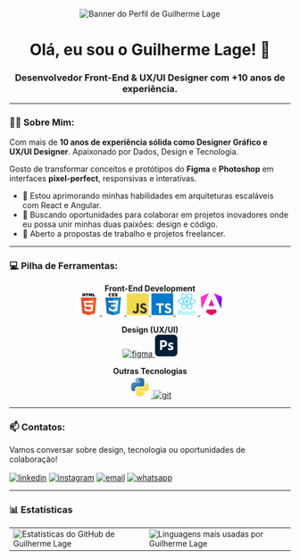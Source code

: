 <!-- Banner -->
<p align="center">
  <img src="https://capsule-render.vercel.app/api?type=waving&color=00bfbf&height=120&section=header" alt="Banner do Perfil de Guilherme Lage" color=#
</p>

<h1 align="center">Olá, eu sou o Guilherme Lage! 👋</h1>
<h3 align="center">Desenvolvedor Front-End & UX/UI Designer com +10 anos de experiência.</h3>

---

### 👨‍💻 Sobre Mim:

Com mais de **10 anos de experiência sólida como Designer Gráfico e UX/UI Designer**. Apaixonado por Dados, Design e Tecnologia.

Gosto de transformar conceitos e protótipos do **Figma** e **Photoshop** em interfaces **pixel-perfect**, responsivas e interativas. 

- 🔭 Estou aprimorando minhas habilidades em arquiteturas escaláveis com React e Angular.
- 🌱 Buscando oportunidades para colaborar em projetos inovadores onde eu possa unir minhas duas paixões: design e código.
- 🤔 Aberto a propostas de trabalho e projetos freelancer.

---

### 💻 Pilha de Ferramentas:

<p align="center">
  <strong>Front-End Development</strong><br/>
  <a href="https://www.w3.org/html/" target="_blank" rel="noreferrer"> <img src="https://raw.githubusercontent.com/devicons/devicon/master/icons/html5/html5-original-wordmark.svg" alt="html5" width="40" height="40"/> </a>
  <a href="https://www.w3schools.com/css/" target="_blank" rel="noreferrer"> <img src="https://raw.githubusercontent.com/devicons/devicon/master/icons/css3/css3-original-wordmark.svg" alt="css3" width="40" height="40"/> </a>
  <a href="https://developer.mozilla.org/en-US/docs/Web/JavaScript" target="_blank" rel="noreferrer"> <img src="https://raw.githubusercontent.com/devicons/devicon/master/icons/javascript/javascript-original.svg" alt="javascript" width="40" height="40"/> </a>
  <a href="https://www.typescriptlang.org/" target="_blank" rel="noreferrer"> <img src="https://raw.githubusercontent.com/devicons/devicon/master/icons/typescript/typescript-original.svg" alt="typescript" width="40" height="40"/> </a>
  <a href="https://reactjs.org/" target="_blank" rel="noreferrer"> <img src="https://raw.githubusercontent.com/devicons/devicon/master/icons/react/react-original-wordmark.svg" alt="react" width="40" height="40"/> </a>
  <a href="https://angular.io" target="_blank" rel="noreferrer"> <img src="https://raw.githubusercontent.com/devicons/devicon/master/icons/angular/angular-original.svg" alt="angular" width="40" height="40"/> </a>
</p>

<p align="center">
  <strong>Design (UX/UI)</strong><br/>
  <a href="https://www.figma.com/" target="_blank" rel="noreferrer"> <img src="https://www.vectorlogo.zone/logos/figma/figma-icon.svg" alt="figma" width="40" height="40"/> </a>
  <a href="https://www.photoshop.com/en" target="_blank" rel="noreferrer"> <img src="https://raw.githubusercontent.com/devicons/devicon/master/icons/photoshop/photoshop-plain.svg" alt="photoshop" width="40" height="40"/> </a>
</p>

<p align="center">
  <strong>Outras Tecnologias</strong><br/>
  <a href="https://www.python.org" target="_blank" rel="noreferrer"> <img src="https://raw.githubusercontent.com/devicons/devicon/master/icons/python/python-original.svg" alt="python" width="40" height="40"/> </a>
  <a href="https://git-scm.com/" target="_blank" rel="noreferrer"> <img src="https://www.vectorlogo.zone/logos/git-scm/git-scm-icon.svg" alt="git" width="40" height="40"/> </a>
</p>

---

### 📫 Contatos:

Vamos conversar sobre design, tecnologia ou oportunidades de colaboração!

<p align="left">
<a href="https://linkedin.com/in/souguilage" target="blank"><img align="center" src="https://raw.githubusercontent.com/rahuldkjain/github-profile-readme-generator/master/src/images/icons/Social/linked-in-alt.svg" alt="linkedin" height="30" width="40" /></a>
<a href="https://instagram.com/guidelage" target="blank"><img align="center" src="https://raw.githubusercontent.com/rahuldkjain/github-profile-readme-generator/master/src/images/icons/Social/instagram.svg" alt="instagram" height="30" width="40" /></a>
<a href="mailto:souguilage@gmail.com" target="blank"><img align="center" src="https://cdn.simpleicons.org/gmail/red" alt="email" height="30" width="40" /></a>
<a href="https://wa.me/5521976193883" target="blank"><img align="center" src="https://raw.githubusercontent.com/rahuldkjain/github-profile-readme-generator/master/src/images/icons/Social/whatsapp.svg" alt="whatsapp" height="30" width="40" /></a>
</p>

---

### 📊 Estatísticas

<table>
  <tr>
    <td>
      <img
        align="left"
        src="https://github-readme-stats.vercel.app/api?username=guidelage&show_icons=true&theme=dracula&include_all_commits=true&count_private=true"
        alt="Estatísticas do GitHub de Guilherme Lage"
      />
    </td>
    <td>
      <img
        align="left"
        src="https://github-readme-stats.vercel.app/api/top-langs/?username=guidelage&langs_count=7&theme=dracula"
        alt="Linguagens mais usadas por Guilherme Lage"
      />
    </td>
  </tr>
</table>
